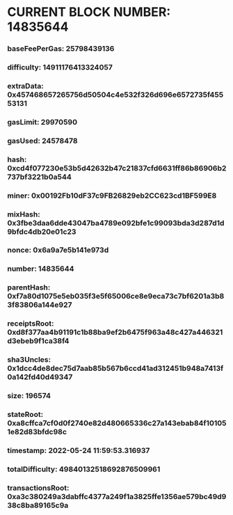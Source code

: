 # CURRENT BLOCK NUMBER: 14835644

### baseFeePerGas: 25798439136
### difficulty: 14911176413324057
### extraData: 0x457468657265756d50504c4e532f326d696e6572735f45553131
### gasLimit: 29970590
### gasUsed: 24578478
### hash: 0xcd4f077230e53b5d42632b47c21837cfd6631ff86b86906b2737bf3221b0a544
### miner: 0x00192Fb10dF37c9FB26829eb2CC623cd1BF599E8
### mixHash: 0x3fbe3daa6dde43047ba4789e092bfe1c99093bda3d287d1d9bfdc4db20e01c23
### nonce: 0x6a9a7e5b141e973d
### number: 14835644
### parentHash: 0xf7a80d1075e5eb035f3e5f65006ce8e9eca73c7bf6201a3b83f83806a144e927
### receiptsRoot: 0xd8f377aa4b91191c1b88ba9ef2b6475f963a48c427a446321d3ebeb9f1ca38f4
### sha3Uncles: 0x1dcc4de8dec75d7aab85b567b6ccd41ad312451b948a7413f0a142fd40d49347
### size: 196574
### stateRoot: 0xa8cffca7cf0d0f2740e82d480665336c27a143ebab84f101051e82d83bfdc98c
### timestamp: 2022-05-24 11:59:53.316937
### totalDifficulty: 49840132518692876509961
### transactionsRoot: 0xa3c380249a3dabffc4377a249f1a3825ffe1356ae579bc49d938c8ba89165c9a
